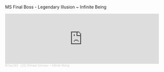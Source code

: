 MS Final Boss - Legendary Illusion ~ Infinite Being

<iframe width="100%" height="166" scrolling="no" frameborder="no" allow="autoplay" src="https://w.soundcloud.com/player/?url=https%3A//api.soundcloud.com/tracks/52248249&color=%23ff5500&auto_play=false&hide_related=false&show_comments=true&show_user=true&show_reposts=false&show_teaser=true"></iframe><div style="font-size: 10px; color: #cccccc;line-break: anywhere;word-break: normal;overflow: hidden;white-space: nowrap;text-overflow: ellipsis; font-family: Interstate,Lucida Grande,Lucida Sans Unicode,Lucida Sans,Garuda,Verdana,Tahoma,sans-serif;font-weight: 100;"><a href="https://soundcloud.com/biyao183" title="BiYao183" target="_blank" style="color: #cccccc; text-decoration: none;">BiYao183</a> · <a href="https://soundcloud.com/biyao183/15-shinwa-gensou-infinite" title="[15] Shinwa Gensou ~ Infinite Being" target="_blank" style="color: #cccccc; text-decoration: none;">[15] Shinwa Gensou ~ Infinite Being</a></div>